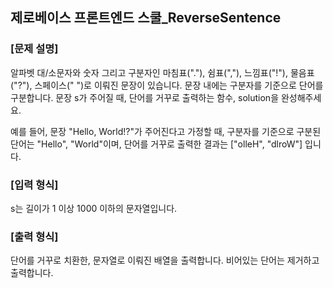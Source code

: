 ## 제로베이스 프론트엔드 스쿨\_ReverseSentence

### [문제 설명]

알파벳 대/소문자와 숫자 그리고 구분자인 마침표("."), 쉼표(","), 느낌표("!"), 물음표("?"), 스페이스(" ")로 이뤄진 문장이 있습니다. 문장 내에는 구분자를 기준으로 단어를 구분합니다.
문장 s가 주어질 때, 단어를 거꾸로 출력하는 함수, solution을 완성해주세요.

예를 들어, 문장 "Hello, World!?"가 주어진다고 가정할 때, 구분자를 기준으로 구분된 단어는 "Hello", "World"이며, 단어를 거꾸로 출력한 결과는 ["olleH", "dlroW"] 입니다.

### [입력 형식]

s는 길이가 1 이상 1000 이하의 문자열입니다.

### [출력 형식]

단어를 거꾸로 치환한, 문자열로 이뤄진 배열을 출력합니다.
비어있는 단어는 제거하고 출력합니다.
